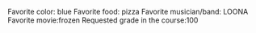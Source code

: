 Favorite color: blue 
Favorite food: pizza
Favorite musician/band: LOONA 
Favorite movie:frozen 
Requested grade in the course:100 
